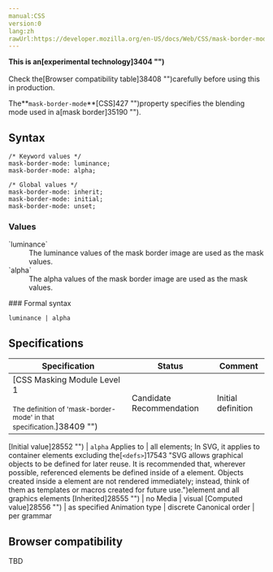 ```yaml
---
manual:CSS
version:0
lang:zh
rawUrl:https://developer.mozilla.org/en-US/docs/Web/CSS/mask-border-mode#Browser_compatibility
---
```






**This is an[experimental technology]3404 "")**<br></br>Check the[Browser compatibility table]38408 "")carefully before using this in production.





The**`mask-border-mode`**[CSS]427 "")property specifies the blending mode used in a[mask border]35190 "").


## Syntax<a name="Syntax"></a>

```
/* Keyword values */
mask-border-mode: luminance;
mask-border-mode: alpha;

/* Global values */
mask-border-mode: inherit;
mask-border-mode: initial;
mask-border-mode: unset;
```

### Values<a name="Values"></a>
<dl><dt id=''>`luminance`</dt><dd>The luminance values of the mask border image are used as the mask values.</dd><dt id=''>`alpha`</dt><dd>The alpha values of the mask border image are used as the mask values.</dd></dl>
### Formal syntax<a name="Formal_syntax"></a>

```
luminance | alpha
```

## Specifications<a name="Specifications"></a>

Specification | Status | Comment 
 ---  |  ---  |  ---  | 
[CSS Masking Module Level 1<br></br><small>The definition of &#39;mask-border-mode&#39; in that specification.</small>]38409 "") | Candidate Recommendation | Initial definition 


[Initial value]28552 "") | `alpha` 
Applies to | all elements; In SVG, it applies to container elements excluding the[`<defs>`]17543 "SVG allows graphical objects to be defined for later reuse. It is recommended that, wherever possible, referenced elements be defined inside of a <defs> element. Objects created inside a <defs> element are not rendered immediately; instead, think of them as templates or macros created for future use.")element and all graphics elements 
[Inherited]28555 "") | no 
Media | visual 
[Computed value]28556 "") | as specified 
Animation type | discrete 
Canonical order | per grammar 


## Browser compatibility<a name="Browser_compatibilityEdit"></a>


TBD




